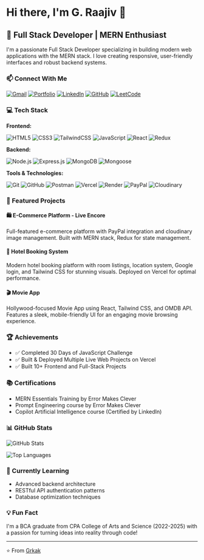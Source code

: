 # Hi there, I'm G. Raajiv 👋

## 🚀 Full Stack Developer | MERN Enthusiast

I'm a passionate Full Stack Developer specializing in building modern web applications with the MERN stack. I love creating responsive, user-friendly interfaces and robust backend systems.

### 📫 Connect With Me

<p align="left">
<a href="mailto:raajivraaijv4179@gmail.com"><img src="https://img.shields.io/badge/Gmail-D14836?style=for-the-badge&logo=gmail&logoColor=white" alt="Gmail"/></a>
<a href="https://protfolio-woad-iota.vercel.app"><img src="https://img.shields.io/badge/Portfolio-000000?style=for-the-badge&logo=vercel&logoColor=white" alt="Portfolio"/></a>
<a href="https://www.linkedin.com/in/raajivg"><img src="https://img.shields.io/badge/LinkedIn-0077B5?style=for-the-badge&logo=linkedin&logoColor=white" alt="LinkedIn"/></a>
<a href="https://github.com/CodeRaajiv"><img src="https://img.shields.io/badge/GitHub-100000?style=for-the-badge&logo=github&logoColor=white" alt="GitHub"/></a>
<a href="https://leetcode.com/u/8eYef0mdr4"><img src="https://img.shields.io/badge/LeetCode-FFA116?style=for-the-badge&logo=leetcode&logoColor=black" alt="LeetCode"/></a>
</p>

### 💻 Tech Stack

**Frontend:**

![HTML5](https://img.shields.io/badge/HTML5-E34F26?style=for-the-badge&logo=html5&logoColor=white)
![CSS3](https://img.shields.io/badge/CSS3-1572B6?style=for-the-badge&logo=css3&logoColor=white)
![TailwindCSS](https://img.shields.io/badge/Tailwind_CSS-38B2AC?style=for-the-badge&logo=tailwind-css&logoColor=white)
![JavaScript](https://img.shields.io/badge/JavaScript-F7DF1E?style=for-the-badge&logo=javascript&logoColor=black)
![React](https://img.shields.io/badge/React-20232A?style=for-the-badge&logo=react&logoColor=61DAFB)
![Redux](https://img.shields.io/badge/Redux-593D88?style=for-the-badge&logo=redux&logoColor=white)

**Backend:**

![Node.js](https://img.shields.io/badge/Node.js-43853D?style=for-the-badge&logo=node.js&logoColor=white)
![Express.js](https://img.shields.io/badge/Express.js-404D59?style=for-the-badge&logo=express&logoColor=white)
![MongoDB](https://img.shields.io/badge/MongoDB-4EA94B?style=for-the-badge&logo=mongodb&logoColor=white)
![Mongoose](https://img.shields.io/badge/Mongoose-880000?style=for-the-badge&logo=mongoose&logoColor=white)

**Tools & Technologies:**

![Git](https://img.shields.io/badge/Git-F05032?style=for-the-badge&logo=git&logoColor=white)
![GitHub](https://img.shields.io/badge/GitHub-100000?style=for-the-badge&logo=github&logoColor=white)
![Postman](https://img.shields.io/badge/Postman-FF6C37?style=for-the-badge&logo=postman&logoColor=white)
![Vercel](https://img.shields.io/badge/Vercel-000000?style=for-the-badge&logo=vercel&logoColor=white)
![Render](https://img.shields.io/badge/Render-46E3B7?style=for-the-badge&logo=render&logoColor=white)
![PayPal](https://img.shields.io/badge/PayPal-00457C?style=for-the-badge&logo=paypal&logoColor=white)
![Cloudinary](https://img.shields.io/badge/Cloudinary-3448C5?style=for-the-badge&logo=cloudinary&logoColor=white)

### 🎯 Featured Projects

#### 🛍️ E-Commerce Platform - Live Encore
Full-featured e-commerce platform with PayPal integration and cloudinary image management. Built with MERN stack, Redux for state management.

#### 🏨 Hotel Booking System
Modern hotel booking platform with room listings, location system, Google login, and Tailwind CSS for stunning visuals. Deployed on Vercel for optimal performance.

#### 🎬 Movie App
Hollywood-focused Movie App using React, Tailwind CSS, and OMDB API. Features a sleek, mobile-friendly UI for an engaging movie browsing experience.

### 🏆 Achievements
- ✅ Completed 30 Days of JavaScript Challenge
- ✅ Built & Deployed Multiple Live Web Projects on Vercel
- ✅ Built 10+ Frontend and Full-Stack Projects

### 📚 Certifications
- MERN Essentials Training by Error Makes Clever
- Prompt Engineering course by Error Makes Clever
- Copilot Artificial Intelligence course (Certified by LinkedIn)

### 📊 GitHub Stats

![GitHub Stats](https://github-readme-stats.vercel.app/api?username=Grkak&show_icons=true&theme=radical)

![Top Languages](https://github-readme-stats.vercel.app/api/top-langs/?username=Grkak&layout=compact&theme=radical)

### 🌱 Currently Learning
- Advanced backend architecture
- RESTful API authentication patterns
- Database optimization techniques

### 💡 Fun Fact
I'm a BCA graduate from CPA College of Arts and Science (2022-2025) with a passion for turning ideas into reality through code!

---

⭐️ From [Grkak](https://github.com/Grkak)
